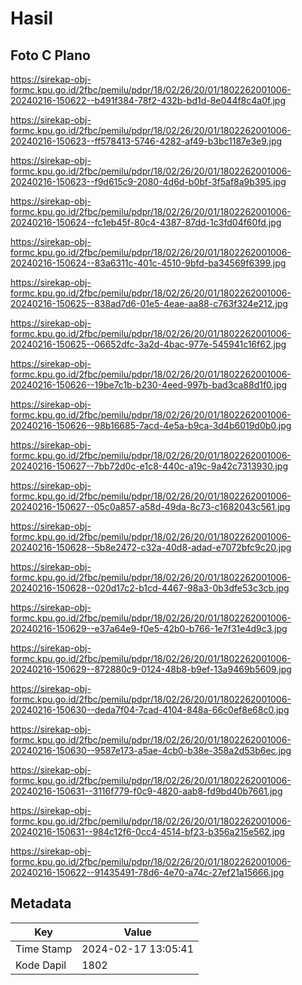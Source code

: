 # Hasil

## Foto C Plano

https://sirekap-obj-formc.kpu.go.id/2fbc/pemilu/pdpr/18/02/26/20/01/1802262001006-20240216-150622--b491f384-78f2-432b-bd1d-8e044f8c4a0f.jpg

https://sirekap-obj-formc.kpu.go.id/2fbc/pemilu/pdpr/18/02/26/20/01/1802262001006-20240216-150623--ff578413-5746-4282-af49-b3bc1187e3e9.jpg

https://sirekap-obj-formc.kpu.go.id/2fbc/pemilu/pdpr/18/02/26/20/01/1802262001006-20240216-150623--f9d615c9-2080-4d6d-b0bf-3f5af8a9b395.jpg

https://sirekap-obj-formc.kpu.go.id/2fbc/pemilu/pdpr/18/02/26/20/01/1802262001006-20240216-150624--fc1eb45f-80c4-4387-87dd-1c3fd04f60fd.jpg

https://sirekap-obj-formc.kpu.go.id/2fbc/pemilu/pdpr/18/02/26/20/01/1802262001006-20240216-150624--83a6311c-401c-4510-9bfd-ba34569f6399.jpg

https://sirekap-obj-formc.kpu.go.id/2fbc/pemilu/pdpr/18/02/26/20/01/1802262001006-20240216-150625--838ad7d6-01e5-4eae-aa88-c763f324e212.jpg

https://sirekap-obj-formc.kpu.go.id/2fbc/pemilu/pdpr/18/02/26/20/01/1802262001006-20240216-150625--06652dfc-3a2d-4bac-977e-545941c16f62.jpg

https://sirekap-obj-formc.kpu.go.id/2fbc/pemilu/pdpr/18/02/26/20/01/1802262001006-20240216-150626--19be7c1b-b230-4eed-997b-bad3ca88d1f0.jpg

https://sirekap-obj-formc.kpu.go.id/2fbc/pemilu/pdpr/18/02/26/20/01/1802262001006-20240216-150626--98b16685-7acd-4e5a-b9ca-3d4b6019d0b0.jpg

https://sirekap-obj-formc.kpu.go.id/2fbc/pemilu/pdpr/18/02/26/20/01/1802262001006-20240216-150627--7bb72d0c-e1c8-440c-a19c-9a42c7313930.jpg

https://sirekap-obj-formc.kpu.go.id/2fbc/pemilu/pdpr/18/02/26/20/01/1802262001006-20240216-150627--05c0a857-a58d-49da-8c73-c1682043c561.jpg

https://sirekap-obj-formc.kpu.go.id/2fbc/pemilu/pdpr/18/02/26/20/01/1802262001006-20240216-150628--5b8e2472-c32a-40d8-adad-e7072bfc9c20.jpg

https://sirekap-obj-formc.kpu.go.id/2fbc/pemilu/pdpr/18/02/26/20/01/1802262001006-20240216-150628--020d17c2-b1cd-4467-98a3-0b3dfe53c3cb.jpg

https://sirekap-obj-formc.kpu.go.id/2fbc/pemilu/pdpr/18/02/26/20/01/1802262001006-20240216-150629--e37a64e9-f0e5-42b0-b766-1e7f31e4d9c3.jpg

https://sirekap-obj-formc.kpu.go.id/2fbc/pemilu/pdpr/18/02/26/20/01/1802262001006-20240216-150629--872880c9-0124-48b8-b9ef-13a9469b5609.jpg

https://sirekap-obj-formc.kpu.go.id/2fbc/pemilu/pdpr/18/02/26/20/01/1802262001006-20240216-150630--deda7f04-7cad-4104-848a-66c0ef8e68c0.jpg

https://sirekap-obj-formc.kpu.go.id/2fbc/pemilu/pdpr/18/02/26/20/01/1802262001006-20240216-150630--9587e173-a5ae-4cb0-b38e-358a2d53b6ec.jpg

https://sirekap-obj-formc.kpu.go.id/2fbc/pemilu/pdpr/18/02/26/20/01/1802262001006-20240216-150631--3116f779-f0c9-4820-aab8-fd9bd40b7661.jpg

https://sirekap-obj-formc.kpu.go.id/2fbc/pemilu/pdpr/18/02/26/20/01/1802262001006-20240216-150631--984c12f6-0cc4-4514-bf23-b356a215e562.jpg

https://sirekap-obj-formc.kpu.go.id/2fbc/pemilu/pdpr/18/02/26/20/01/1802262001006-20240216-150622--91435491-78d6-4e70-a74c-27ef21a15666.jpg


## Metadata

| Key        | Value               |
| ---------- | ------------------- |
| Time Stamp | 2024-02-17 13:05:41 |
| Kode Dapil | 1802                |



